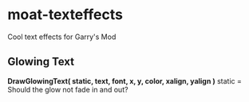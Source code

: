 # moat-texteffects
Cool text effects for Garry's Mod


## Glowing Text
__DrawGlowingText( static, text, font, x, y, color, xalign, yalign )__
static = Should the glow not fade in and out?
